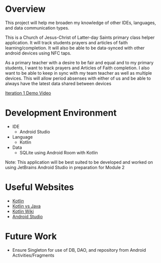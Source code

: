 # Overview

This project will help me broaden my knowledge of other IDEs, languages, and data communication types.

This is a Church of Jesus-Christ of Latter-day Saints primary class helper application. It will track students prayers and articles of faith learning/completion. It will also be able to be data-synced with other android devices using NFC taps.

As a primary teacher with a desire to be fair and equal and to my primary students, I want to track prayers and Articles of Faith completion. I also want to be able to keep in sync with my team teacher as well as multiple devices. This will allow period absenses with either of us and be able to always have the latest data shared between devices

[Iteration 1 Demo Video](https://youtu.be/K70dtaCvdts)

# Development Environment

* IDE
  * Android Studio
* Language
  * Kotlin
* Data
  * SQLite using Android Room with Kotlin

Note: This application will be best suited to be developed and worked on using JetBrains Android Studio in preparation for Module 2

# Useful Websites

* [Kotlin](https://kotlinlang.org/)
* [Kotlin vs Java](https://kotlinlang.org/docs/reference/comparison-to-java.html)
* [Kotlin Wiki](https://en.wikipedia.org/wiki/Kotlin_(programming_language))
* [Android Studio](https://developer.android.com/studio)

# Future Work

- Ensure Singleton for use of DB, DAO, and repository from Android Activities/Fragments 
